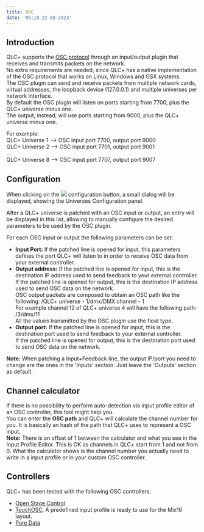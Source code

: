 ```yaml
---
title: OSC
date: '05:18 22-08-2023'
---
```


Introduction
------------

QLC+ supports the [OSC protocol](https://en.wikipedia.org/wiki/Open_Sound_Control) through an input/output plugin that receives and transmits packets on the network.  
No extra requirements are needed, since QLC+ has a native implementation of the OSC protocol that works on Linux, Windows and OSX systems.  
The OSC plugin can send and receive packets from multiple network cards, virtual addresses, the loopback device (127.0.0.1) and multiple universes per network interface.  
By default the OSC plugin will listen on ports starting from 7700, plus the QLC+ universe minus one.  
The output, instead, will use ports starting from 9000, plus the QLC+ universe minus one.  
  
For example:  
QLC+ Universe 1 --> OSC input port 7700, output port 9000  
QLC+ Universe 2 --> OSC input port 7701, output port 9001  
...  
QLC+ Universe 8 --> OSC input port 7707, output port 9007  
  

Configuration
-------------

When clicking on the ![](/basics/configure.png) configuration button, a small dialog will be displayed, showing the Universes Configuration panel.  
  
After a QLC+ universe is patched with an OSC input or output, an entry will be displayed in this list, allowing to manually configure the desired parameters to be used by the OSC plugin.  
  
For each OSC input or output the following parameters can be set:

* **Input Port:** If the patched line is opened for input, this parameters defines the port QLC+ will listen to in order to receive OSC data from your external controller.
* **Output address:** If the patched line is opened for input, this is the destination IP address used to send feedback to your external controller.  
    If the patched line is opened for output, this is the destination IP address used to send OSC data on the network.  
    OSC output packets are composed to obtain an OSC path like the following: /QLC+ universe - 1/dmx/DMX channel - 1  
    For example channel 12 of QLC+ universe 4 will have the following path: /3/dmx/11  
    All the values transmitted by the OSC plugin use the float type.
* **Output port:** If the patched line is opened for input, this is the destination port used to send feedback to your external controller.  
    If the patched line is opened for output, this is the destination port used to send OSC data on the network.

**Note:** When patching a Input+Feedback line, the output IP/port you need to change are the ones in the 'Inputs' section. Just leave the 'Outputs' section as default.

Channel calculator
-------------

If there is no possibility to perform auto-detection via input profile editor of an OSC controller, this tool might help you.  
You can enter the **OSC path** and QLC+ will calculate the channel number for you. It is basically an hash of the path that QLC+ uses to represent a OSC input.  
**Note:** There is an offset of 1 between the calculator and what you see in the Input Profile Editor. This is OK as channels in QLC+ start from 1 and not from 0. What the calculator shows is the channel number you actually need to write in a input profile or in your custom OSC controller.

Controllers
-----------

QLC+ has been tested with the following OSC controllers:

* [Open Stage Control](https://openstagecontrol.ammd.net/)
* [TouchOSC](https://hexler.net/software/touchosc). A predefined input profile is ready to use for the Mix16 layout.
* [Pure Data](https://archive.flossmanuals.net/pure-data/network-data/osc.html)
